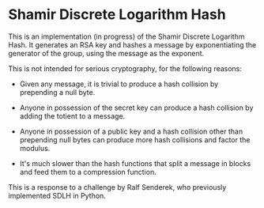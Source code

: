 # Shamir Discrete Logarithm Hash
This is an implementation (in progress) of the Shamir Discrete Logarithm Hash. It generates an RSA key and hashes a message by exponentiating the generator of the group, using the message as the exponent.

This is not intended for serious cryptography, for the following reasons:

- Given any message, it is trivial to produce a hash collision by prepending a null byte.

- Anyone in possession of the secret key can produce a hash collision by adding the totient to a message.

- Anyone in possession of a public key and a hash collision other than prepending null bytes can produce more hash collisions and factor the modulus.

- It's much slower than the hash functions that split a message in blocks and feed them to a compression function.

This is a response to a challenge by Ralf Senderek, who previously implemented SDLH in Python.
